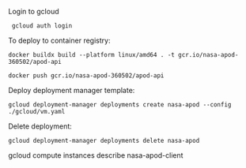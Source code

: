 Login to gcloud
```
 gcloud auth login
 ```

To deploy to container registry:
```
docker buildx build --platform linux/amd64 . -t gcr.io/nasa-apod-360502/apod-api

docker push gcr.io/nasa-apod-360502/apod-api
```

Deploy deployment manager template:
```
gcloud deployment-manager deployments create nasa-apod --config ./gcloud/vm.yaml
```


Delete deployment:
```
gcloud deployment-manager deployments delete nasa-apod
```


gcloud compute instances describe nasa-apod-client
